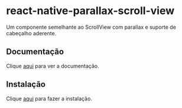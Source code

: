 # react-native-parallax-scroll-view

Um componente semelhante ao ScrollView com parallax e suporte de cabeçalho aderente.

## Documentação

Clique [aqui](https://github.com/i6mi6/react-native-parallax-scroll-view) para ver a documentação.

## Instalação

Clique [aqui](https://www.npmjs.com/package/react-native-parallax-scroll-view) para fazer a instalação.
